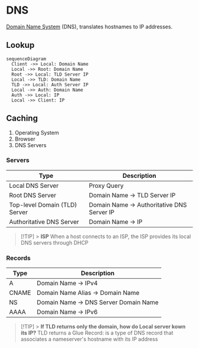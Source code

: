 # DNS

[Domain Name System](https://datatracker.ietf.org/doc/html/rfc1035) (DNS), translates hostnames to IP addresses.

## Lookup

```mermaid
sequenceDiagram
  Client ->> Local: Domain Name
  Local ->> Root: Domain Name
  Root ->> Local: TLD Server IP
  Local ->> TLD: Domain Name
  TLD ->> Local: Auth Server IP
  Local ->> Auth: Domain Name
  Auth ->> Local: IP
  Local ->> Client: IP
```

## Caching

1. Operating System
2. Browser
3. DNS Servers

### Servers

| Type                          | Description                                |
| ----------------------------- | ------------------------------------------ |
| Local DNS Server              | Proxy Query                                |
| Root DNS Server               | Domain Name -> TLD Server IP               |
| Top-level Domain (TLD) Server | Domain Name -> Authoritative DNS Server IP |
| Authoritative DNS Server      | Domain Name -> IP                          |

> [!TIP] > **ISP**
> When a host connects to an ISP, the ISP provides its local DNS servers through DHCP

### Records

| Type  | Description                           |
| ----- | ------------------------------------- |
| A     | Domain Name -> IPv4                   |
| CNAME | Domain Name Alias -> Domain Name      |
| NS    | Domain Name -> DNS Server Domain Name |
| AAAA  | Domain Name -> IPv6                   |

> [!TIP] > **If TLD returns only the domain, how do Local server kown its IP?**
> TLD returns a Glue Record: is a type of DNS record that associates a nameserver's hostname with its IP address
